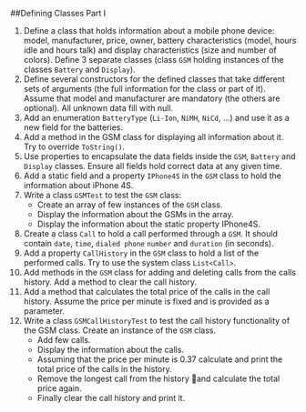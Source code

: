 ##Defining Classes Part I
1. Define a class that holds information about a mobile phone device: model, manufacturer, price, owner, battery characteristics (model, hours idle and hours talk) and display characteristics (size and number of colors). Define 3 separate classes (class `GSM` holding instances of the classes `Battery` and `Display`).
2. Define several constructors for the defined classes that take different sets of arguments (the full information for the class or part of it). Assume that model and manufacturer are mandatory (the others are optional). All unknown data fill with null.
3. Add an enumeration `BatteryType` (`Li-Ion`, `NiMH`, `NiCd`, …) and use it as a new field for the batteries.
4. Add a method in the GSM class for displaying all information about it. Try to override `ToString()`.
5. Use properties to encapsulate the data fields inside the `GSM`, `Battery` and `Display` classes. Ensure all fields hold correct data at any given time.
6. Add a static field and a property `IPhone4S` in the `GSM` class to hold the information about iPhone 4S.
7. Write a class `GSMTest` to test the `GSM` class:
	* Create an array of few instances of the `GSM` class.
	* Display the information about the GSMs in the array.
	* Display the information about the static property IPhone4S.
8. Create a class `Call` to hold a call performed through a `GSM`. It should contain `date`, `time`, `dialed phone` `number` and `duration` (in seconds).
9. Add a property `CallHistory` in the `GSM` class to hold a list of the performed calls. Try to use the system class `List<Call>`.
10. Add methods in the `GSM` class for adding and deleting calls from the calls history. Add a method to clear the call history.
11. Add a method that calculates the total price of the calls in the call history. Assume the price per minute is fixed and is provided as a parameter.
12. Write a class `GSMCallHistoryTest` to test the call history functionality of the GSM class.
Create an instance of the `GSM` class.
	* Add few calls.
	* Display the information about the calls.
	* Assuming that the price per minute is 0.37 calculate and print the total price of the calls in the history.
	* Remove the longest call from the history and calculate the total price again.
	* Finally clear the call history and print it.













